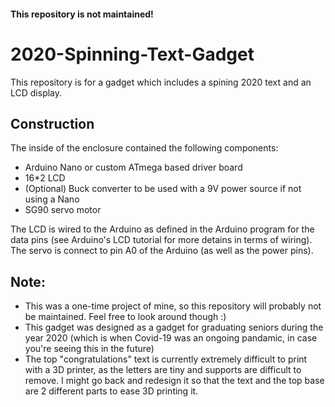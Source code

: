 #### This repository is not maintained!

# 2020-Spinning-Text-Gadget
This repository is for a gadget which includes a spining 2020 text and an LCD display.

## Construction
The inside of the enclosure contained the following components:
- Arduino Nano or custom ATmega based driver board
- 16*2 LCD
- (Optional) Buck converter to be used with a 9V power source if not using a Nano
- SG90 servo motor

The LCD is wired to the Arduino as defined in the Arduino program for the data pins (see Arduino's LCD tutorial for more detains in terms of wiring). The servo is connect to pin A0 of the Arduino (as well as the power pins).

## Note:
- This was a one-time project of mine, so this repository	will probably not be maintained. Feel free to look around though :)
- This gadget was designed as a gadget for graduating seniors during the year 2020 (which is when Covid-19 was an ongoing pandamic, in case you're seeing this in the future)
- The top "congratulations" text is currently extremely difficult to print with a 3D printer, as the letters are tiny and supports are difficult to remove. I might go back and redesign it so that the text and the top base are 2 different parts to ease 3D printing it. 

